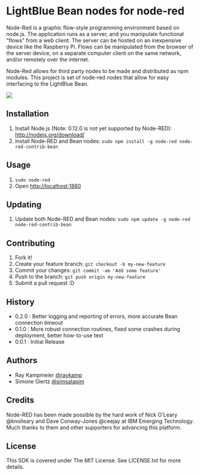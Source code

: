 # LightBlue Bean nodes for node-red

Node-Red is a graphic flow-style programming environment based on node.js. The application runs as a server, and you manipulate functional "flows" from a web client. The server can be hosted on an inexpensive device like the Raspberry Pi. Flows can be manipulated from the browser of the server device, on a separate computer client on the same network, and/or remotely over the internet.

Node-Red allows for third party nodes to be made and distributed as npm modules. This project is set of node-red nodes that allow for easy interfacing to the LightBlue Bean.

![](https://punchthrough.com/images/products/bean/node-red/Screen%20Shot%202015-01-25%20at%203.12.22%20PM.png)

## Installation

1. Install Node.js (Note: 0.12.0 is not yet supported by Node-RED): http://nodejs.org/download/
1. Install Node-RED and Bean nodes: `sudo npm install -g node-red node-red-contrib-bean`

## Usage

1. `sudo node-red`
1. Open [http://localhost:1880](http://localhost:1880)

## Updating

1. Update both Node-RED and Bean nodes: `sudo npm update -g node-red node-red-contrib-bean`

## Contributing

1. Fork it!
2. Create your feature branch: `git checkout -b my-new-feature`
3. Commit your changes: `git commit -am 'Add some feature'`
4. Push to the branch: `git push origin my-new-feature`
5. Submit a pull request :D

## History

- 0.2.0 : Better logging and reporting of errors, more accurate Bean connection timeout
- 0.1.0 : More robust connection routines, fixed some crashes during deployment, better how-to-use text
- 0.0.1 : Initial Release

## Authors

* Ray Kampmeier [@raykamp](https://github.com/raykamp)
* Simone Giertz [@simsalapim](https://github.com/simsalapim)

## Credits

Node-RED has been made possible by the hard work of Nick O'Leary @knolleary and Dave Conway-Jones @ceejay at IBM Emerging Technology. Much thanks to them and other supporters for advancing this platform. 

## License

This SDK is covered under The MIT License. See LICENSE.txt for more details.
